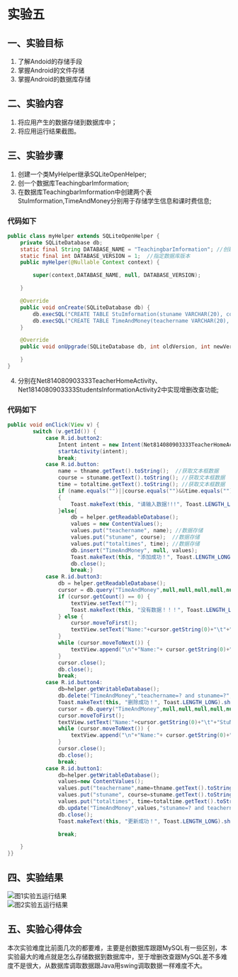 # 实验五
## 一、实验目标
1. 了解Andoid的存储手段
2. 掌握Android的文件存储
3. 掌握Android的数据库存储
## 二、实验内容
1. 将应用产生的数据存储到数据库中；
2. 将应用运行结果截图。
## 三、实验步骤
1. 创建一个类MyHelper继承SQLiteOpenHelper;
2. 创一个数据库TeachingbarImformation;
3. 在数据库TeachingbarImformation中创建两个表StuImformation,TimeAndMoney分别用于存储学生信息和课时费信息;
### 代码如下
```java
public class myHelper extends SQLiteOpenHelper {
    private SQLiteDatabase db;
    static final String DATABASE_NAME = "TeachingbarImformation"; //创建数据库
    static final int DATABASE_VERSION = 1;  //指定数据库版本
    public myHelper(@Nullable Context context) {

        super(context,DATABASE_NAME, null, DATABASE_VERSION);

    }

    @Override
    public void onCreate(SQLiteDatabase db) {
        db.execSQL("CREATE TABLE StuImformation(stuname VARCHAR(20), courses VARCHAR(20), classtime VARCHAR(20))"); //创建学生信息表
        db.execSQL("CREATE TABLE TimeAndMoney(teachername VARCHAR(20), stuname VARCHAR(20), totaltimes VARCHAR(20))"); //创建课时费管理信息表
    }

    @Override
    public void onUpgrade(SQLiteDatabase db, int oldVersion, int newVersion) {

    }
}

```  
4. 分别在Net814080903333TeacherHomeActivity、Net1814080903333StudentsInformationActivity2中实现增删改查功能;    
### 代码如下  
```java  
public void onClick(View v) {
        switch (v.getId()) {
            case R.id.button2:
                Intent intent = new Intent(Net814080903333TeacherHomeActivity.this, MainActivity.class);
                startActivity(intent);
                break;
            case R.id.button:
                name = thname.getText().toString();  //获取文本框数据
                course = stuname.getText().toString(); //获取文本框数据
                time = totaltime.getText().toString(); //获取文本框数据
                if (name.equals("")||course.equals("")&&time.equals("")) //判断是否为空
                {
                    Toast.makeText(this, "请输入数据!!!", Toast.LENGTH_LONG).show();
                }else{
                    db = helper.getReadableDatabase();
                    values = new ContentValues();
                    values.put("teachername", name); //数据存储
                    values.put("stuname", course);  //数据存储
                    values.put("totaltimes", time); //数据存储
                    db.insert("TimeAndMoney", null, values);
                    Toast.makeText(this, "添加成功！", Toast.LENGTH_LONG).show();
                    db.close();
                    break;}
            case R.id.button3:
                db = helper.getReadableDatabase();
                cursor = db.query("TimeAndMoney",null,null,null,null,null,null);
                if (cursor.getCount() == 0) {
                    textView.setText("");
                    Toast.makeText(this, "没有数据！！！", Toast.LENGTH_LONG).show();
                } else {
                    cursor.moveToFirst();
                    textView.setText("Name:"+cursor.getString(0)+"\t"+"StuName:"+cursor.getString(1)+"\t"+"Totaltimes:"+cursor.getString(2));
                }
                while (cursor.moveToNext()) {
                    textView.append("\n"+"Name:"+ cursor.getString(0)+"\t"+"StuName:" + cursor.getString(1)+"\t"+ "Totaltimes:" + cursor.getString(2));
                }
                cursor.close();
                db.close();
                break;
            case R.id.button4:
                db=helper.getWritableDatabase();
                db.delete("TimeAndMoney","teachername=? and stuname=?",new String[]{thname.getText().toString(),stuname.getText().toString()});
                Toast.makeText(this, "删除成功！", Toast.LENGTH_LONG).show();
                cursor = db.query("TimeAndMoney",null,null,null,null,null,null);
                cursor.moveToFirst();
                textView.setText("Name:"+cursor.getString(0)+"\t"+"StuName:"+cursor.getString(1)+"\t"+"Totaltimes:"+cursor.getString(2));
                while (cursor.moveToNext()) {
                    textView.append("\n"+"Name:"+ cursor.getString(0)+"\t"+"StuName:" + cursor.getString(1)+"\t"+ "Totaltimes:" + cursor.getString(2));
                }
                cursor.close();
                db.close();
                break;
            case R.id.button1:
                db=helper.getWritableDatabase();
                values=new ContentValues();
                values.put("teachername",name=thname.getText().toString());
                values.put("stuname", course=stuname.getText().toString());
                values.put("totaltimes", time=totaltime.getText().toString());
                db.update("TimeAndMoney",values,"stuname=? and teachername=?",new String[]{stuname.getText().toString(),thname.getText().toString()});
                db.close();
                Toast.makeText(this, "更新成功！", Toast.LENGTH_LONG).show();

                break;

    }
}}
```  
## 四、实验结果
![图1实验五运行结果](https://raw.githubusercontent.com/yichouge/android-labs-2020/master/students/net1814080903333/ExperimentalResult/lab5.1.png)  
![图2实验五运行结果](https://raw.githubusercontent.com/yichouge/android-labs-2020/master/students/net1814080903333/ExperimentalResult/lab5.2.png)  
## 五、实验心得体会  
本次实验难度比前面几次的都要难，主要是创数据库跟跟MySQL有一些区别，本实验最大的难点就是怎么存储数据到数据库中，至于增删改查跟MySQL差不多难度不是很大，从数据库调取数据跟Java用swing调取数据一样难度不大。




